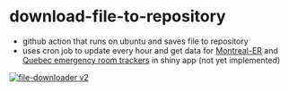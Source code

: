 # download-file-to-repository
* github action that runs on ubuntu and saves file to repository
* uses cron job to update every hour and get data for <a href = "https://github.com/jlomako/Montreal-ER">Montreal-ER</a> and <a href="https://github.com/jlomako/quebec-emergency-rooms">Quebec emergency room trackers</a> in shiny app (not yet implemented)

[![file-downloader v2](https://github.com/jlomako/download-file-to-repository/actions/workflows/file-downloaderV2.yml/badge.svg)](https://github.com/jlomako/download-file-to-repository/actions/workflows/file-downloaderV2.yml)
